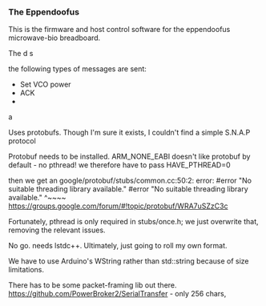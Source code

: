 ### The Eppendoofus


This is the firmware and host control software for the eppendoofus microwave-bio breadboard.

The d
s

the following types of messages are sent:

- Set VCO power
- ACK
-

a


Uses protobufs. Though I'm sure it exists, I couldn't find a simple
S.N.A.P protocol

Protobuf needs to be installed.
ARM_NONE_EABI doesn't like protobuf by default - no pthread! we therefore have to pass HAVE_PTHREAD=0

then we get an
google/protobuf/stubs/common.cc:50:2: error: #error "No suitable threading library available."
 #error "No suitable threading library available."
  ^~~~~
  https://groups.google.com/forum/#!topic/protobuf/WRA7uSZzC3c

Fortunately, pthread is only required in stubs/once.h; we just overwrite that, removing the relevant issues.

No go. needs lstdc++. Ultimately, just going to roll my own format.


We have to use Arduino's WString rather than std::string because of size limitations.

There has to be some packet-framing lib out there.
https://github.com/PowerBroker2/SerialTransfer - only 256 chars, 
